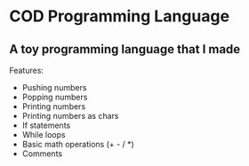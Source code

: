 # COD Programming Language
## A toy programming language that I made

Features:
 - Pushing numbers
 - Popping numbers
 - Printing numbers
 - Printing numbers as chars
 - If statements
 - While loops
 - Basic math operations (+ - / *)
 - Comments